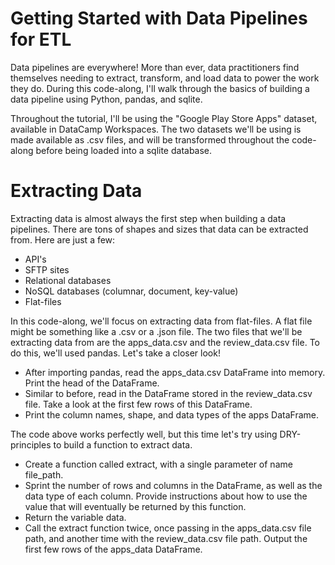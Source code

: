 # Getting Started with Data Pipelines for ETL
Data pipelines are everywhere! More than ever, data practitioners find themselves needing to extract, transform, and load data to power the work they do. During this code-along, I'll walk through the basics of building a data pipeline using Python, pandas, and sqlite.

Throughout the tutorial, I'll be using the "Google Play Store Apps" dataset, available in DataCamp Workspaces. The two datasets we'll be using is made available as .csv files, and will be transformed throughout the code-along before being loaded into a sqlite database.


# Extracting Data
Extracting data is almost always the first step when building a data pipelines. There are tons of shapes and sizes that data can be extracted from. Here are just a few:

- API's
- SFTP sites
- Relational databases
- NoSQL databases (columnar, document, key-value)
- Flat-files

In this code-along, we'll focus on extracting data from flat-files. A flat file might be something like a .csv or a .json file. The two files that we'll be extracting data from are the apps_data.csv and the review_data.csv file. To do this, we'll used pandas. Let's take a closer look!

* After importing pandas, read the apps_data.csv DataFrame into memory. Print the head of the DataFrame.
* Similar to before, read in the DataFrame stored in the review_data.csv file. Take a look at the first few rows of this DataFrame.
* Print the column names, shape, and data types of the apps DataFrame.


The code above works perfectly well, but this time let's try using DRY-principles to build a function to extract data.

- Create a function called extract, with a single parameter of name file_path.
- Sprint the number of rows and columns in the DataFrame, as well as the data type of each column. Provide instructions about how to use the value that will eventually be returned by this function.
- Return the variable data.
- Call the extract function twice, once passing in the apps_data.csv file path, and another time with the review_data.csv file path. Output the first few rows of the apps_data DataFrame.
